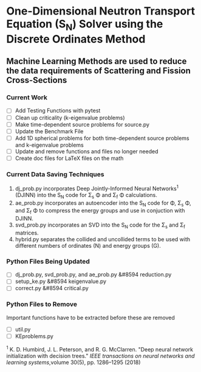 # One-Dimensional Neutron Transport Equation (S<sub>N</sub>)  Solver using the Discrete Ordinates Method

## Machine Learning Methods are used to reduce the data requirements of Scattering and Fission Cross-Sections

### Current Work
- [ ] Add Testing Functions with pytest
- [ ] Clean up criticality (k-eigenvalue problems)
- [ ] Make time-dependent source problems for source.py
- [ ] Update the Benchmark File
- [ ] Add 1D spherical problems for both time-dependent source problems and k-eigenvalue problems
- [ ] Update and remove functions and files no longer needed
- [ ] Create doc files for LaTeX files on the math

### Current Data Saving Techniques
1. dj\_prob.py incorporates Deep Jointly-Informed Neural Networks<sup>1</sup> (DJINN) into the S<sub>N</sub> code for &Sigma;<sub>s</sub> &Phi; and &Sigma;<sub>f</sub> &Phi; calculations.
2. ae\_prob.py incorporates an autoencoder into the S<sub>N</sub> code for &Phi;, &Sigma;<sub>s</sub> &Phi;, and &Sigma;<sub>f</sub> &Phi; to compress the energy groups and use in conjuction with DJINN. 
3. svd\_prob.py incorporates an SVD into the S<sub>N</sub> code for the &Sigma;<sub>s</sub> and &Sigma;<sub>f</sub> matrices.
4. hybrid.py separates the collided and uncollided terms to be used with different numbers of ordinates (N) and energy groups (G). 

### Python Files Being Updated
- [ ] dj\_prob.py, svd\_prob.py, and ae\_prob.py &#8594 reduction.py
- [ ] setup\_ke.py &#8594 keigenvalue.py
- [ ] correct.py &#8594 critical.py

### Python Files to Remove
Important functions have to be extracted before these are removed
- [ ] util.py
- [ ] KEproblems.py

<sup>1</sup> K. D. Humbird, J. L. Peterson, and R. G. McClarren. "Deep neural network initialization with decision trees." *IEEE transactions on neural networks and learning systems*,volume 30(5), pp. 1286–1295 (2018)
